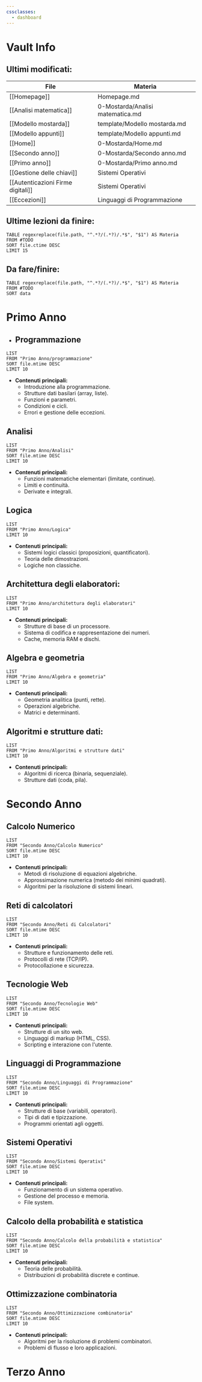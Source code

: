 ```yaml
---
cssclasses:
  - dashboard
---
```

# Vault Info

## Ultimi modificati:
<!-- QueryToSerialize: LIST FROM Primo Anno/Analisi -->

<!-- QueryToSerialize: TABLE regexreplace(file.path, "^.*?/(.*?)/.*$", "$1") AS Materia FROM "" SORT file.mtime DESC LIMIT 10 -->
<!-- SerializedQuery: TABLE regexreplace(file.path, "^.*?/(.*?)/.*$", "$1") AS Materia FROM "" SORT file.mtime DESC LIMIT 10 -->

| File                                                                                                                               | Materia                          |
| ---------------------------------------------------------------------------------------------------------------------------------- | -------------------------------- |
| [[Homepage]]                                                                                                          | Homepage.md                      |
| [[Analisi matematica]]                                                                           | 0-Mostarda/Analisi matematica.md |
| [[Modello mostarda]]                                                                                 | template/Modello mostarda.md     |
| [[Modello appunti]]                                                                                   | template/Modello appunti.md      |
| [[Home]]                                                                                                       | 0-Mostarda/Home.md               |
| [[Secondo anno]]                                                                                       | 0-Mostarda/Secondo anno.md       |
| [[Primo anno]]                                                                                           | 0-Mostarda/Primo anno.md         |
| [[Gestione delle chiavi]]                 | Sistemi Operativi                |
| [[Autenticazioni Firme digitali]] | Sistemi Operativi                |
| [[Eccezioni]]                                                       | Linguaggi di Programmazione      |
<!-- SerializedQuery END -->

## Ultime lezioni da finire:

```dataview
TABLE regexreplace(file.path, "^.*?/(.*?)/.*$", "$1") AS Materia 
FROM #TODO
SORT file.ctime DESC
LIMIT 15
```

## Da fare/finire:
```dataview
TABLE regexreplace(file.path, "^.*?/(.*?)/.*$", "$1") AS Materia
FROM #TODO
SORT data
```

# Primo Anno

- ## Programmazione

```dataview
LIST
FROM "Primo Anno/programmazione" 
SORT file.mtime DESC
LIMIT 10
```
- **Contenuti principali:** 
    - Introduzione alla programmazione.
    - Strutture dati basilari (array, liste).
    - Funzioni e parametri.
    - Condizioni e cicli.
    - Errori e gestione delle eccezioni.

## Analisi

```dataview
LIST 
FROM "Primo Anno/Analisi"
SORT file.mtime DESC
LIMIT 10
```
- **Contenuti principali:** 
    - Funzioni matematiche elementari (limitate, continue).
    - Limiti e continuità.
    - Derivate e integrali.

## Logica

```dataview
LIST 
FROM "Primo Anno/Logica" 
LIMIT 10
```
- **Contenuti principali:** 
    - Sistemi logici classici (proposizioni, quantificatori).
    - Teoria delle dimostrazioni.
    - Logiche non classiche.

## Architettura degli elaboratori:

```dataview
LIST
FROM "Primo Anno/architettura degli elaboratori"
LIMIT 10
```
- **Contenuti principali:** 
    - Strutture di base di un processore.
    - Sistema di codifica e rappresentazione dei numeri.
    - Cache, memoria RAM e dischi.

## Algebra e geometria

```dataview 
LIST
FROM "Primo Anno/Algebra e geometria"
LIMIT 10
```
- **Contenuti principali:** 
    - Geometria analitica (punti, rette).
    - Operazioni algebriche.
    - Matrici e determinanti.

## Algoritmi e strutture dati:

```dataview
LIST
FROM "Primo Anno/Algoritmi e strutture dati"
LIMIT 10
```
- **Contenuti principali:** 
    - Algoritmi di ricerca (binaria, sequenziale).
    - Strutture dati (coda, pila).

# Secondo Anno

## Calcolo Numerico
  
```dataview
LIST
FROM "Secondo Anno/Calcolo Numerico"
SORT file.mtime DESC
LIMIT 10
```
- **Contenuti principali:** 
    - Metodi di risoluzione di equazioni algebriche.
    - Approssimazione numerica (metodo dei minimi quadrati).
    - Algoritmi per la risoluzione di sistemi lineari.

## Reti di calcolatori
  
```dataview
LIST
FROM "Secondo Anno/Reti di Calcolatori"
SORT file.mtime DESC
LIMIT 10
```
- **Contenuti principali:** 
    - Strutture e funzionamento delle reti.
    - Protocolli di rete (TCP/IP).
    - Protocollazione e sicurezza.

## Tecnologie Web
  
```dataview
LIST
FROM "Secondo Anno/Tecnologie Web"
SORT file.mtime DESC
LIMIT 10
```
- **Contenuti principali:** 
    - Strutture di un sito web.
    - Linguaggi di markup (HTML, CSS).
    - Scripting e interazione con l'utente.

## Linguaggi di Programmazione
  
```dataview
LIST
FROM "Secondo Anno/Linguaggi di Programmazione"
SORT file.mtime DESC
LIMIT 10
```
- **Contenuti principali:** 
    - Strutture di base (variabili, operatori).
    - Tipi di dati e tipizzazione.
    - Programmi orientati agli oggetti.

## Sistemi Operativi
  
```dataview
LIST
FROM "Secondo Anno/Sistemi Operativi"
SORT file.mtime DESC
LIMIT 10
```
- **Contenuti principali:** 
    - Funzionamento di un sistema operativo.
    - Gestione del processo e memoria.
    - File system.

## Calcolo della probabilità e statistica
  
```dataview
LIST
FROM "Secondo Anno/Calcolo della probabilità e statistica"
SORT file.mtime DESC
LIMIT 10
```
- **Contenuti principali:** 
    - Teoria delle probabilità.
    - Distribuzioni di probabilità discrete e continue.

## Ottimizzazione combinatoria
  
```dataview 
LIST
FROM "Secondo Anno/Ottimizzazione combinatoria"
SORT file.mtime DESC
LIMIT 10
```
- **Contenuti principali:** 
    - Algoritmi per la risoluzione di problemi combinatori.
    - Problemi di flusso e loro applicazioni.

# Terzo Anno


